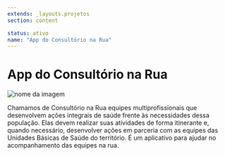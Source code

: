 ```yaml
---
extends: _layouts.projetos
section: content

status: ativo
name: "App do Consultório na Rua"
---
```

# App do Consultório na Rua

![nome da imagem](/assets/images/ajudante_papainoel.webp)

Chamamos de Consultório na Rua equipes multiprofissionais que desenvolvem ações integrais de saúde frente às necessidades dessa população. Elas devem realizar suas atividades de forma itinerante e, quando necessário, desenvolver ações em parceria com as equipes das Unidades Básicas de Saúde do território. É um aplicativo para ajudar no acompanhamento das equipes na rua.